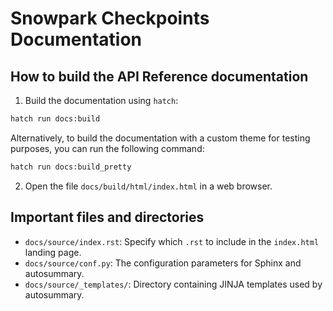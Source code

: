 # Snowpark Checkpoints Documentation

## How to build the API Reference documentation

1. Build the documentation using `hatch`:

```bash
hatch run docs:build
```

Alternatively, to build the documentation with a custom theme for testing purposes, you can run the following command:

```bash
hatch run docs:build_pretty
```

2. Open the file `docs/build/html/index.html` in a web browser.

## Important files and directories

* `docs/source/index.rst`: Specify which `.rst` to include in the `index.html` landing page.
* `docs/source/conf.py`: The configuration parameters for Sphinx and autosummary.
* `docs/source/_templates/`: Directory containing JINJA templates used by autosummary.
